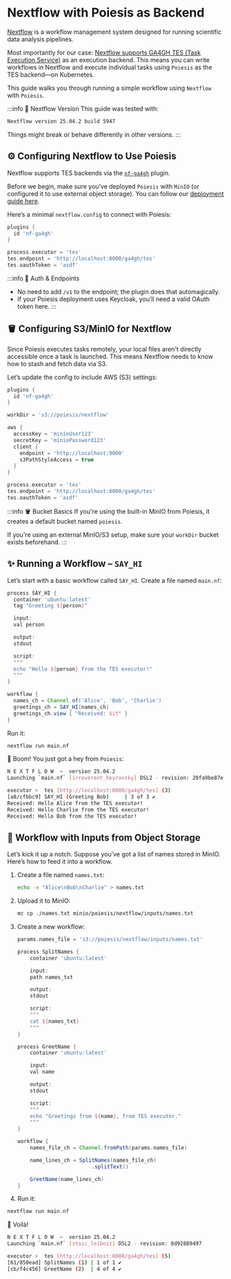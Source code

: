 # Nextflow with Poiesis as Backend

[Nextflow](https://www.nextflow.io/) is a workflow management system designed
for running scientific data analysis pipelines.

Most importantly for our case:
[Nextflow supports GA4GH TES (Task Execution Service)](https://github.com/nextflow-io/nf-ga4gh)
as an execution backend. This means you can write workflows in Nextflow and
execute individual tasks using `Poiesis` as the TES backend—on Kubernetes.

This guide walks you through running a simple workflow using `Nextflow` with
`Poiesis`.

:::info 🧬 Nextflow Version
This guide was tested with:

```bash
Nextflow version 25.04.2 build 5947
```

Things might break or behave differently in other versions.
:::

## ⚙️ Configuring Nextflow to Use Poiesis

Nextflow supports TES backends via the
[`nf-ga4gh`](https://github.com/nextflow-io/nf-ga4gh) plugin.

Before we begin, make sure you’ve deployed `Poiesis` with `MinIO` (or configured
it to use external object storage). You can follow our [deployment guide here](/docs/app/docs/deploy/deploying-poiesis.md#step-2-add-object-storage-minio).

Here’s a minimal `nextflow.config` to connect with Poiesis:

```groovy
plugins {
  id 'nf-ga4gh'
}

process.executor = 'tes'
tes.endpoint = 'http://localhost:8000/ga4gh/tes'
tes.oauthToken = 'asdf'
```

:::info 🔐 Auth & Endpoints

- No need to add `/v1` to the endpoint; the plugin does that automagically.
- If your Poiesis deployment uses Keycloak, you’ll need a valid OAuth token here.
:::

## 🪣 Configuring S3/MinIO for Nextflow

Since Poiesis executes tasks remotely, your local files aren't directly
accessible once a task is launched. This means Nextflow needs to know how to
stash and fetch data via S3.

Let’s update the config to include AWS (S3) settings:

```groovy
plugins {
  id 'nf-ga4gh'
}

workDir = 's3://poiesis/nextflow'

aws {
  accessKey = 'minioUser123'
  secretKey = 'minioPassword123'
  client {
    endpoint = 'http://localhost:9000'
    s3PathStyleAccess = true
  }
}

process.executor = 'tes'
tes.endpoint = 'http://localhost:8000/ga4gh/tes'
tes.oauthToken = 'asdf'
```

:::info 🪣 Bucket Basics
If you're using the built-in MinIO from Poiesis, it creates a default bucket
named `poiesis`.

If you're using an external MinIO/S3 setup, make sure your `workDir` bucket
exists beforehand.
:::

## ✨ Running a Workflow – `SAY_HI`

Let’s start with a basic workflow called `SAY_HI`. Create a file named `main.nf`:

```groovy
process SAY_HI {
  container 'ubuntu:latest'
  tag "Greeting ${person}"

  input:
  val person

  output:
  stdout

  script:
  """
  echo "Hello ${person} from the TES executor!"
  """
}

workflow {
  names_ch = Channel.of('Alice', 'Bob', 'Charlie')
  greetings_ch = SAY_HI(names_ch)
  greetings_ch.view { "Received: $it" }
}
```

Run it:

```bash
nextflow run main.nf
```

🎉 Boom! You just got a hey from `Poiesis`:

```bash
N E X T F L O W  ~  version 25.04.2
Launching `main.nf` [irreverent_heyrovsky] DSL2 - revision: 20fa9be87e

executor >  tes [http://localhost:8000/ga4gh/tes] (3)
[a8/cfbbc9] SAY_HI (Greeting Bob)     | 3 of 3 ✔
Received: Hello Alice from the TES executor!
Received: Hello Charlie from the TES executor!
Received: Hello Bob from the TES executor!
```

## 📂 Workflow with Inputs from Object Storage

Let’s kick it up a notch. Suppose you’ve got a list of names stored in MinIO.
Here’s how to feed it into a workflow.

1. Create a file named `names.txt`:

    ```bash
    echo -e "Alice\nBob\nCharlie" > names.txt
    ```

2. Upload it to MinIO:

    ```bash
    mc cp ./names.txt minio/poiesis/nextflow/inputs/names.txt
    ```

3. Create a new workflow:

    ```groovy
    params.names_file = 's3://poiesis/nextflow/inputs/names.txt'

    process SplitNames {
        container 'ubuntu:latest'

        input:
        path names_txt

        output:
        stdout

        script:
        """
        cat ${names_txt}
        """
    }

    process GreetName {
        container 'ubuntu:latest'

        input:
        val name

        output:
        stdout

        script:
        """
        echo "Greetings from ${name}, from TES executor."
        """
    }

    workflow {
        names_file_ch = Channel.fromPath(params.names_file)

        name_lines_ch = SplitNames(names_file_ch)
                            .splitText()

        GreetName(name_lines_ch)
    }
    ```

4. Run it:

```bash
nextflow run main.nf
```

🎊 Voilà!

```bash
N E X T F L O W  ~  version 25.04.2
Launching `main.nf` [stoic_leibniz] DSL2 - revision: 8d92889497

executor >  tes [http://localhost:8000/ga4gh/tes] (5)
[61/850ead] SplitNames (1) | 1 of 1 ✔
[cb/f4c456] GreetName (2)  | 4 of 4 ✔
```
